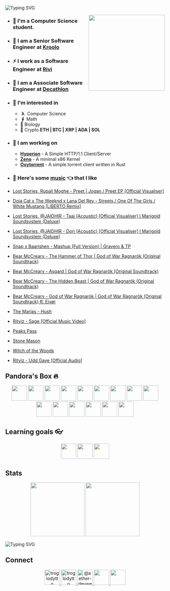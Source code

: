 ![Typing SVG](https://readme-typing-svg.herokuapp.com?size=24&duration=3000&color=71C497&vCenter=true&height=100&lines=Hii+%F0%9F%91%8B+I'm+Piyush)

<img align='right' src="https://cutt.ly/lnfmbqL" width="240">

- ### **🏫 I'm a Computer Science student.**
- ### 🚀 **I am a Senior Software Engineer at [Kroolo](https://kroolo.com/)**
- ### ⚡ **I work as a Software Engineer at [Rivi](https://rivi.co/)**
- ### 💼 **I am a Associate Software Engineer at [Decathlon](https://www.decathlon.in/)**
- ### 🤔 **I'm interested in**
    - &nbsp;**λ**&nbsp; Computer Science
    - &nbsp;**∮**&nbsp; Math
    - 🧠 Biology
    - 🔑 Crypto **ETH | BTC | XRP | ADA | SOL**
        
- ### 🦄 **I am working on**
    - **[Hyperion](https://github.com/troglodytto/hyperion)** - A Simple HTTP/1.1 Client/Server
    - **[Zeno](https://github.com/troglodytto/zeno)** - A minimal x86 Kernel
    - **[Oxytorrent](https://github.com/troglodytto/oxytorrent)** - A simple torrent client written in Rust
- ### 🎵 **Here's some [music](https://youtube.com/playlist?list=PLuWs5sMPaxNj2aS1MtLMgcUsNuldIeynG) 👈 that I like**
    <!-- BLOG-POST-LIST:START -->
- [Lost Stories, Rupali Moghe - Preet | Jogan / Preet EP [Official Visualiser]](https://www.youtube.com/watch?v=yjzyz5NHEQM)
- [Doja Cat x The Weeknd x Lana Del Rey - Streets / One Of The Girls / White Mustang [LIBERTO Remix]](https://www.youtube.com/watch?v=isMS4918XqY)
- [Lost Stories, @JAIDHIR - Taaj &lpar;Acoustic&rpar; [Official Visualiser] I Marigold Soundsystem &lpar;Deluxe&rpar;](https://www.youtube.com/watch?v=jVDlth1HY9g)
- [Lost Stories, @JAIDHIR - Dori &lpar;Acoustic&rpar; [Official Visualiser] I Marigold Soundsystem &lpar;Deluxe&rpar;](https://www.youtube.com/watch?v=ihiQ4TsUFh4)
- [Snap x Baarishen - Mashup &lpar;Full Version&rpar; | Gravero &amp; TP](https://www.youtube.com/watch?v=V_cZa8Ice2w)
- [Bear McCreary - The Hammer of Thor | God of War Ragnarök &lpar;Original Soundtrack&rpar;](https://www.youtube.com/watch?v=mSenytFVorc)
- [Bear McCreary - Asgard | God of War Ragnarök &lpar;Original Soundtrack&rpar;](https://www.youtube.com/watch?v=AOrXnh1mgv0)
- [Bear McCreary - The Hidden Beast | God of War Ragnarök &lpar;Original Soundtrack&rpar;](https://www.youtube.com/watch?v=6g1yXSUFAFU)
- [Bear McCreary - God of War Ragnarök | God of War Ragnarök &lpar;Original Soundtrack&rpar; ft. Eivør](https://www.youtube.com/watch?v=V5Ar0dKnl6Y)
- [The Marías - Hush](https://www.youtube.com/watch?v=jFy03i_LRO8)
- [Ritviz - Sage [Official Music Video]](https://www.youtube.com/watch?v=_kUrW9SEaJc)
- [Peaks Pass](https://www.youtube.com/watch?v=dS93aMOwTlc)
- [Stone Mason](https://www.youtube.com/watch?v=F0TObQIyqRE)
- [Witch of the Woods](https://www.youtube.com/watch?v=f-ze_jEwK-Y)
- [Ritviz - Udd Gaye [Official Audio]](https://www.youtube.com/watch?v=v2-9rIL_f4w)
<!-- BLOG-POST-LIST:END -->

## Pandora's Box 🔥

<p align="center">
    <img height="48" width="48" src="https://cutt.ly/phUXVJx" />
    <img height="48" width="48" src="https://cutt.ly/1hUX1az" />
    <img height="48" width="48" src="https://cutt.ly/BvOKUon" />
    <img height="48" width="48" src="https://cutt.ly/0vOK6Xf" />
    <img height="48" width="48" src="https://cutt.ly/DhUX4hd" />
    <img height="48" width="48" src="https://cutt.ly/xhUCyFt" />
    <img height="48" width="48" src="https://cutt.ly/ohUXfm2" />
    <img height="48" width="48" src="https://cutt.ly/dhUZ9V9" />
    <img height="48" width="48" src="https://cutt.ly/DhUXg0n" />
    <img height="48" width="48" src="./Docker.svg" />
    <img height="48" width="48" src="https://www.vectorlogo.zone/logos/postgresql/postgresql-icon.svg" />
    <img height="48" width="48" src="https://www.vectorlogo.zone/logos/mongodb/mongodb-icon.svg" />
    <img height="48" width="48" src="https://www.vectorlogo.zone/logos/firebase/firebase-icon.svg" />
    <img height="48" width="48" src="./Phoenix.svg" />
    <img height="48" width="48" src="https://www.vectorlogo.zone/logos/elixir-lang/elixir-lang-icon.svg" />
</p>


## Learning goals 👓

<p align="center">
    <img height="48" width="48" src="https://cutt.ly/kvOLjhg" />
    <img height="48" width="48" src="https://graphql-engine-cdn.hasura.io/img/hasura_icon_black.svg" />
    <img height="48" width="48" src="https://www.vectorlogo.zone/logos/kubernetes/kubernetes-icon.svg" />
</p>


## Stats

<p align="center">
<img height="170" src="https://github-readme-stats.vercel.app/api?username=troglodytto&count_private=true&show_icons=true&hide=issues&theme=vue&custom_title=My%20Github%20Stats&border_color=41b883&border_radius=16"></img>
<img height="170" src="https://github-readme-stats.vercel.app/api/top-langs?username=troglodytto&show_icons=true&locale=en&layout=compact&hide=php,html,scss&theme=vue&border_color=41b883&border_radius=16"></img>
</p>

![Typing SVG](https://github-readme-activity-graph.vercel.app/graph?username=troglodytto&theme=github-light&hide_border=true)

## Connect
<p align="center">
  <a href="https://twitter.com/troglodytto" target="blank">
    <img src="https://cutt.ly/mnfmrxh" alt="troglodytto" height="48" />
  </a>
  <a href="https://instagram.com/troglodytto" target="blank">
    <img src="https://cutt.ly/CnfmoSv" alt="troglodytto" height="48" />
  </a>
  <a href="https://medium.com/@troglodytto" target="blank">
    <img src="https://cutt.ly/gnfmabL" alt="@aether-devweb" height="48" />
  </a>
  <a href="https://dev.to/troglodytto">
    <img src="https://d2fltix0v2e0sb.cloudfront.net/dev-rainbow.svg" height="48" />
  </a>
  <a href="https://gitlab.com/troglodytto">
    <img src="https://www.vectorlogo.zone/logos/gitlab/gitlab-icon.svg" height="48" />
  </a>
</p>
